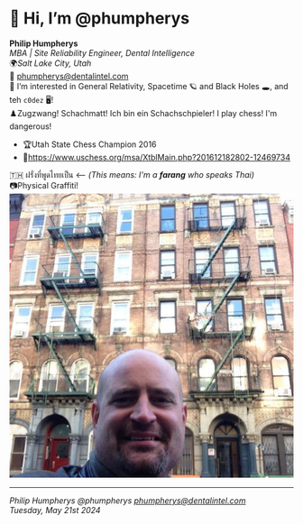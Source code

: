 # 👋 Hi, I’m @phumpherys

**Philip Humpherys**  
*MBA | Site Reliability Engineer, Dental Intelligence*  
🌍*Salt Lake City, Utah*  
📧 <phumpherys@dentalintel.com>  
👀 I’m interested in General Relativity, Spacetime 🪐 and Black Holes 🕳️, and teh `c0dez` 🖥️!  
♟️Zugzwang! Schachmatt!  Ich bin ein Schachschpieler!  I play chess!  I'm dangerous!  

- 🏆Utah State Chess Champion 2016  
- 🔗<https://www.uschess.org/msa/XtblMain.php?201612182802-12469734>  

🇹🇭 ฝรั่งที่พูดไทยเป็น <-- *(This means:  I'm a **farang** who speaks Thai)*  
📷Physical Graffiti!  
![Pysical Graffiti][Physical Graffiti]  

[Physical Graffiti]: images/philsicalgraffiti.jpg  
----------
  
*Philip Humpherys @phumpherys <phumpherys@dentalintel.com>*  
*Tuesday, May 21st 2024*  

